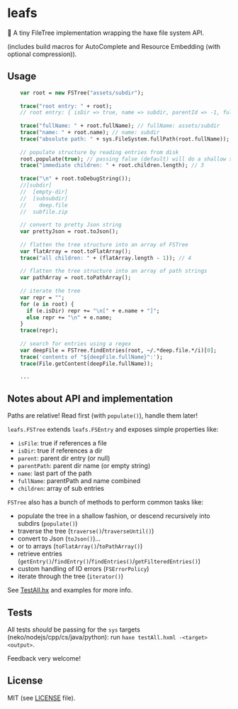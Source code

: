 # leafs

:herb: A tiny FileTree implementation wrapping the haxe file system API.

(includes build macros for AutoComplete and Resource Embedding (with optional compression)).


## Usage

```haxe
    var root = new FSTree("assets/subdir"); 
    
    trace("root entry: " + root);
    // root entry: { isDir => true, name => subdir, parentId => -1, fullName => assets/subdir, isFile => false, parentPath => assets, children => [] }
    
    trace("fullName: " + root.fullName); // fullName: assets/subdir
    trace("name: " + root.name); // name: subdir
    trace("absolute path: " + sys.FileSystem.fullPath(root.fullName)); // absolute path: d:\Dev\Haxe\leafs_git\assets\subdir
    
    // populate structure by reading entries from disk
    root.populate(true); // passing false (default) will do a shallow scan instead of a deep one
    trace("immediate children: " + root.children.length); // 3
    
    trace("\n" + root.toDebugString());
    //[subdir]
    //  [empty-dir]
    //  [subsubdir]
    //    deep.file
    //  subfile.zip
    
    // convert to pretty Json string
    var prettyJson = root.toJson();
    
    // flatten the tree structure into an array of FSTree
    var flatArray = root.toFlatArray();
    trace("all children: " + (flatArray.length - 1)); // 4
    
    // flatten the tree structure into an array of path strings
    var pathArray = root.toPathArray();
    
    // iterate the tree
    var repr = "";
    for (e in root) {
      if (e.isDir) repr += "\n[" + e.name + "]";
      else repr += "\n" + e.name;
    }
    trace(repr);
    
    // search for entries using a regex
    var deepFile = FSTree.findEntries(root, ~/.*deep.file.*/i)[0];
    trace('contents of "${deepFile.fullName}":');
    trace(File.getContent(deepFile.fullName));

    ...
```

## Notes about API and implementation
Paths are relative!
Read first (with `populate()`), handle them later!

`leafs.FSTree` extends `leafs.FSEntry` and exposes simple properties like:
 - `isFile`: true if references a file
 - `isDir`: true if references a dir
 - `parent`: parent dir entry (or null)
 - `parentPath`: parent dir name (or empty string)
 - `name`: last part of the path
 - `fullName`: parentPath and name combined
 - `children`: array of sub entries

`FSTree` also has a bunch of methods to perform common tasks like:
 - populate the tree in a shallow fashion, or descend recursively into subdirs (`populate()`)
 - traverse the tree (`traverse()`/`traverseUntil()`)
 - convert to Json (`toJson()`)...
 - or to arrays (`toFlatArray()`/`toPathArray()`)
 - retrieve entries (`getEntry()`/`findEntry()`/`findEntries()`/`getFilteredEntries()`)
 - custom handling of IO errors (`FSErrorPolicy`)
 - iterate through the tree (`iterator()`)

See [TestAll.hx](test/TestAll.hx) and examples for more info. 

## Tests
All tests _should_ be passing for the `sys` targets (neko/nodejs/cpp/cs/java/python): run `haxe testAll.hxml -<target> <output>`.

Feedback very welcome!

## License
MIT (see [LICENSE](LICENSE) file).
